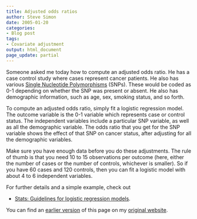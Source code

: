 ```yaml
---
title: Adjusted odds ratios
author: Steve Simon
date: 2005-01-20
categories:
- Blog post
tags:
- Covariate adjustment
output: html_document
page_update: partial
---
```


Someone asked me today how to compute an adjusted odds ratio. He has a case control study where cases represent cancer patients. He also has various [Single Nucleotide Polymorphisms][wiki1] (SNPs). These would be coded as 0-1 depending on whether the SNP was present or absent. He also has demographic information, such as age, sex, smoking status, and so forth.

To compute an adjusted odds ratio, simply fit a logistic regression model. The outcome variable is the 0-1 variable which represents case or control status. The independent variables include a particular SNP variable, as well as all the demographic variable. The odds ratio that you get for the SNP variable shows the effect of that SNP on cancer status, after adjusting for all the demographic variables.

Make sure you have enough data before you do these adjustments. The rule of thumb is that you need 10 to 15 observations per outcome (here, either the number of cases or the number of controls, whichever is smaller). So if you have 60 cases and 120 controls, then you can fit a logistic model with about 4 to 6 independent variables.

For further details and a simple example, check out

- [Stats: Guidelines for logistic regression models][sim3].

You can find an [earlier version][sim1] of this page on my [original website][sim2].

[sim1]: http://www.pmean.com/05/AdjustedOR.html
[sim2]: http://www.pmean.com/original_site.html
[sim3]: http://www.pmean.com/99/logistic.html
[wiki1]: http://en.wikipedia.org/wiki/Single_nucleotide_polymorphism
